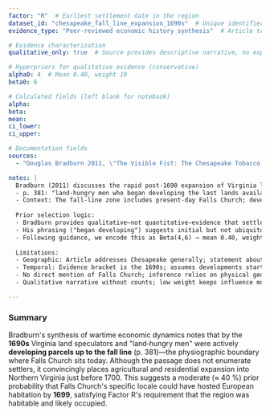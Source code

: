 ```yaml
---
factor: "R"  # Earliest settlement date in the region
dataset_id: "chesapeake_fall_line_expansion_1690s"  # Unique identifier
evidence_type: "Peer‑reviewed economic history synthesis"  # Article traces land development patterns

# Evidence characterization
qualitative_only: true  # Source provides descriptive narrative, no explicit settlement counts

# Hyperpriors for qualitative evidence (conservative)
alpha0: 4  # Mean 0.40, weight 10
beta0: 6

# Calculated fields (left blank for notebook)
alpha:
beta:
mean:
ci_lower:
ci_upper:

# Documentation fields
sources:
  - "Douglas Bradburn 2011, \"The Visible Fist: The Chesapeake Tobacco Trade in War and the Purpose of Empire, 1690–1715,\" William and Mary Quarterly 68(3): 361–386, esp. p. 381"

notes: |
  Bradburn (2011) discusses the rapid post‑1690 expansion of Virginia landownership and settlement:
  - p. 381: "land‑hungry men who began developing the last lands available up to the fall line in the 1690s and moving into the Piedmont after 1700."
  - Context: The fall‑line zone includes present‑day Falls Church; development up to this physical boundary by the 1690s implies European occupation was plausible in the immediate vicinity.
  
  Prior selection logic:
  - Bradburn provides qualitative—not quantitative—evidence that settlement reached the Falls Church vicinity by the late 1690s.
  - His phrasing ("began developing") suggests initial but not ubiquitous occupation—interpreted as ~40 % chance that any given fall‑line locality (like Falls Church) had at least one permanent European settler by 1699.
  - Following guidance, we encode this as Beta(4,6) → mean 0.40, weight 10, giving a wide 95 % CI (~0.12–0.73) to reflect uncertainty.
  
  Limitations:
  - Geographic: Article addresses Chesapeake generally; statement about the fall line is province‑wide, not site‑specific.
  - Temporal: Evidence bracket is the 1690s; assumes developments starting earlier in decade could include 1699.
  - No direct mention of Falls Church; inference relies on physical geography.
  - Qualitative narrative without counts; low weight keeps influence modest.

---
```

### Summary

Bradburn's synthesis of wartime economic dynamics notes that by the **1690s** Virginia land speculators and "land‑hungry men" were actively **developing parcels up to the fall line** (p. 381)—the physiographic boundary where Falls Church sits today. Although the passage does not enumerate settlers, it convincingly places agricultural and residential expansion into Northern Virginia just before 1700. This suggests a moderate (≈ 40 %) prior probability that Falls Church's specific locale could have hosted European habitation by **1699**, satisfying Factor R's requirement that the region was habitable and likely occupied. 